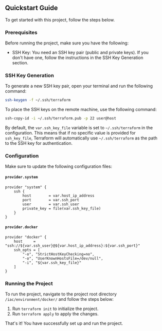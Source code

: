 ## Quickstart Guide

To get started with this project, follow the steps below.

### Prerequisites

Before running the project, make sure you have the following:

- SSH Key: You need an SSH key pair (public and private keys). If you don't have one, follow the instructions in the SSH Key Generation section.

### SSH Key Generation

To generate a new SSH key pair, open your terminal and run the following command:

```bash
ssh-keygen -f ~/.ssh/terraform
```

To place the SSH keys on the remote machine, use the following command:

```bash
ssh-copy-id -i ~/.ssh/terraform.pub -p 22 user@host
```

By default, the `var.ssh_key_file` variable is set to `~/.ssh/terraform` in the configuration. This means that if no specific value is provided for `ssh_key_file`, Terraform will automatically use `~/.ssh/terraform` as the path to the SSH key for authentication.

### Configuration

Make sure to update the following configuration files:

#### `provider.system`

```hcl
provider "system" {
    ssh {
        host        = var.host_ip_address
        port        = var.ssh_port
        user        = var.ssh_user
        private_key = file(var.ssh_key_file)
    }
}
```

#### `provider.docker`

```hcl
provider "docker" {
    host     = "ssh://${var.ssh_user}@${var.host_ip_address}:${var.ssh_port}"
    ssh_opts = [
        "-o", "StrictHostKeyChecking=no",
        "-o", "UserKnownHostsFile=/dev/null",
        "-i", "${var.ssh_key_file}"
    ]
}
```

### Running the Project

To run the project, navigate to the project root directory `/iac/environment/docker/` and follow the steps below:

1. Run `terraform init` to initialize the project.
2. Run `terraform apply` to apply the changes.

That's it! You have successfully set up and run the project.
